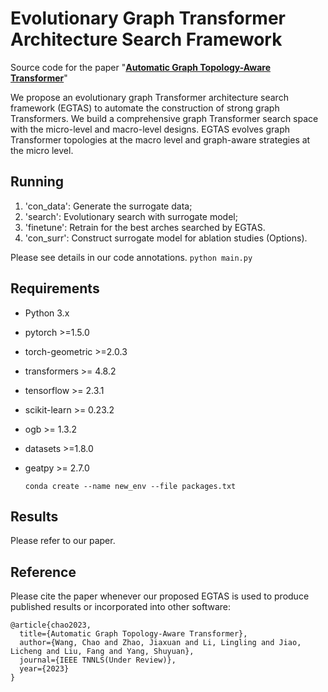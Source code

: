 

# Evolutionary Graph Transformer Architecture Search Framework

Source code for the paper "**[Automatic Graph Topology-Aware Transformer](https://arxiv.org/abs/2405.19779)**"


We propose an evolutionary graph Transformer architecture search framework (EGTAS) to automate the construction of strong graph Transformers. We build a comprehensive graph Transformer search space with the micro-level and macro-level designs. EGTAS evolves graph Transformer topologies at the macro level and graph-aware strategies at the micro level.



## Running

1. 'con_data': Generate the surrogate data;
2. 'search': Evolutionary search with surrogate model;
3. 'finetune': Retrain for the best arches searched by EGTAS. 
4. 'con_surr': Construct surrogate model for ablation studies (Options).

Please see details in our code annotations.
    ```
    python main.py
    ```

## Requirements
- Python 3.x
- pytorch >=1.5.0
- torch-geometric >=2.0.3
- transformers >= 4.8.2
- tensorflow >= 2.3.1
- scikit-learn >= 0.23.2
- ogb >= 1.3.2
- datasets >=1.8.0
- geatpy >= 2.7.0

    ```
    conda create --name new_env --file packages.txt
    ```

## Results
Please refer to our paper.

## Reference
Please cite the paper whenever our proposed EGTAS is used to produce published results or incorporated into other software:
```
@article{chao2023,
  title={Automatic Graph Topology-Aware Transformer},
  author={Wang, Chao and Zhao, Jiaxuan and Li, Lingling and Jiao, Licheng and Liu, Fang and Yang, Shuyuan},
  journal={IEEE TNNLS(Under Review)},
  year={2023}
}
```


